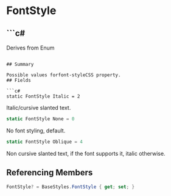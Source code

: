 # FontStyle

## ```c#
Derives from Enum
```

## Summary

Possible values forfont-styleCSS property.
## Fields

```c#
static FontStyle Italic = 2
```
Italic/cursive slanted text.
```c#
static FontStyle None = 0
```
No font styling, default.
```c#
static FontStyle Oblique = 4
```
Non cursive slanted text, if the font supports it, italic otherwise.
## Referencing Members

```c#
FontStyle? = BaseStyles.FontStyle { get; set; } 
```
